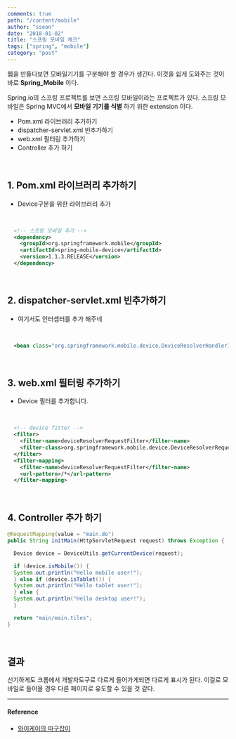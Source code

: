 ```yaml
---
comments: true
path: "/content/mobile"
author: "sseon"
date: "2018-01-02"
title: "스프링 모바일 체크"
tags: ["spring", "mobile"]
category: "post"
---
```


웹을 만들다보면 모바일기기를 구분해야 할 경우가 생긴다. 이것을 쉽게 도와주는 것이 바로 **Spring_Mobile** 이다.
<br/>

Spring.io의 스프링 프로젝트를 보면 스프링 모바일이라는 프로젝트가 있다. 스프링 모바일은 Spring MVC에서 **모바일 기기를 식별** 하기 위한 extension 이다.
<br/>

- Pom.xml 라이브러리 추가하기
- dispatcher-servlet.xml 빈추가하기
- web.xml 필터링 추가하기
- Controller 추가 하기

<br/>

## 1. Pom.xml 라이브러리 추가하기

- Device구분을 위한 라이브러리 추가

<br/>

```xml
  <!-- 스프링 모바일 추가 -->
  <dependency>
    <groupId>org.springframework.mobile</groupId>
    <artifactId>spring-mobile-device</artifactId>
    <version>1.1.3.RELEASE</version>
  </dependency>
```

<br/>

## 2. dispatcher-servlet.xml 빈추가하기

- 여기서도 인터셉터를 추가 해주네

<br/>

```xml
  <bean class="org.springframework.mobile.device.DeviceResolverHandlerInterceptor" />
```

<br/>

## 3. web.xml 필터링 추가하기

- Device 필터를 추가합니다.

<br/>

```xml
  <!-- device fitter -->
  <filter>
    <filter-name>deviceResolverRequestFilter</filter-name>
    <filter-class>org.springframework.mobile.device.DeviceResolverRequestFilter</filter-class>
  </filter>
  <filter-mapping>
    <filter-name>deviceResolverRequestFilter</filter-name>
    <url-pattern>/*</url-pattern>
  </filter-mapping>
```

<br/>

## 4. Controller 추가 하기

```java
@RequestMapping(value = "main.do")
public String initMain(HttpServletRequest request) throws Exception {

  Device device = DeviceUtils.getCurrentDevice(request);

  if (device.isMobile()) {
  System.out.println("Hello mobile user!");
  } else if (device.isTablet()) {
  System.out.println("Hello tablet user!");
  } else {
  System.out.println("Hello desktop user!");
  }

  return "main/main.tiles";
}
```

<br/>

## 결과

신기하게도 크롬에서 개발자도구로 다르게 들어가게되면 다르게 표시가 된다. 이걸로 모바일로 들어올 경우 다른 페이지로 유도할 수 있을 것 같다.
<br/>

---

#### Reference

- [와이케이의 마구잡이](http://yookeun.github.io/java/2014/09/26/spring-device/)
